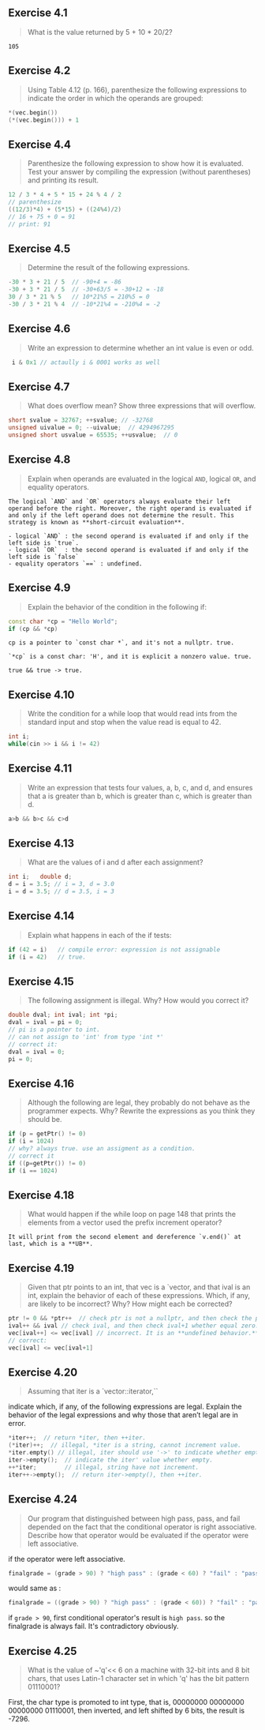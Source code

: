 
## Exercise 4.1
>What is the value returned by 5 + 10 * 20/2?

```
105
```

## Exercise 4.2
>Using Table 4.12 (p. 166), parenthesize the following expressions to
indicate the order in which the operands are grouped: 

```cpp
*(vec.begin())
(*(vec.begin())) + 1
```

## Exercise 4.4
>Parenthesize the following expression to show how it is evaluated.
Test your answer by compiling the expression (without parentheses)
and printing its result.

```cpp
12 / 3 * 4 + 5 * 15 + 24 % 4 / 2
// parenthesize
((12/3)*4) + (5*15) + ((24%4)/2)
// 16 + 75 + 0 = 91
// print: 91
```

## Exercise 4.5
>Determine the result of the following expressions.

```cpp
-30 * 3 + 21 / 5  // -90+4 = -86
-30 + 3 * 21 / 5  // -30+63/5 = -30+12 = -18
30 / 3 * 21 % 5   // 10*21%5 = 210%5 = 0
-30 / 3 * 21 % 4  // -10*21%4 = -210%4 = -2
```
  
## Exercise 4.6
>Write an expression to determine whether an int value is even or odd.

```cpp
 i & 0x1 // actaully i & 0001 works as well
```

## Exercise 4.7
>What does overflow mean? Show three expressions that will overflow.

```cpp
short svalue = 32767; ++svalue; // -32768
unsigned uivalue = 0; --uivalue;  // 4294967295
unsigned short usvalue = 65535; ++usvalue;  // 0
```


## Exercise 4.8
>Explain when operands are evaluated in the logical `AND`, logical `OR`, and equality operators.

```
The logical `AND` and `OR` operators always evaluate their left operand before the right. Moreover, the right operand is evaluated if and only if the left operand does not determine the result. This strategy is known as **short-circuit evaluation**.

- logical `AND` : the second operand is evaluated if and only if the left side is `true`.
- logical `OR`  : the second operand is evaluated if and only if the left side is `false`
- equality operators `==` : undefined.
```

## Exercise 4.9
>Explain the behavior of the condition in the following if:
```cpp
const char *cp = "Hello World";
if (cp && *cp)
```

```
cp is a pointer to `const char *`, and it's not a nullptr. true.

`*cp` is a const char: 'H', and it is explicit a nonzero value. true.

true && true -> true.
```

## Exercise 4.10
>Write the condition for a while loop that would read ints from
the standard input and stop when the value read is equal to 42.

```cpp
int i;
while(cin >> i && i != 42)
```

## Exercise 4.11
>Write an expression that tests four values, a, b, c, and d,
and ensures that a is greater than b, which is greater than c,
which is greater than d.

```cpp
a>b && b>c && c>d
```


## Exercise 4.13
>What are the values of i and d after each assignment?

```cpp
int i;   double d;
d = i = 3.5; // i = 3, d = 3.0
i = d = 3.5; // d = 3.5, i = 3
```

## Exercise 4.14
>Explain what happens in each of the if tests:
```cpp
if (42 = i)   // compile error: expression is not assignable
if (i = 42)   // true.
```

## Exercise 4.15
>The following assignment is illegal. Why? How would you correct it?
```cpp
double dval; int ival; int *pi;
dval = ival = pi = 0;
// pi is a pointer to int.
// can not assign to 'int' from type 'int *'
// correct it:
dval = ival = 0;
pi = 0;
```

## Exercise 4.16
>Although the following are legal,
they probably do not behave as the programmer expects. Why?
Rewrite the expressions as you think they should be.
```cpp
if (p = getPtr() != 0)
if (i = 1024)
// why? always true. use an assigment as a condition.
// correct it
if ((p=getPtr()) != 0)
if (i == 1024)
```


## Exercise 4.18
>What would happen if the while loop on page 148 that prints
the elements from a vector used the prefix increment operator?
```
It will print from the second element and dereference `v.end()` at last, which is a **UB**.
```



## Exercise 4.19
>Given that ptr points to an int, that vec is a `vector<int>,
and that ival is an int, explain the behavior of each of these expressions.
Which, if any, are likely to be incorrect? Why? How might each be corrected?


```cpp
ptr != 0 && *ptr++  // check ptr is not a nullptr, and then check the pointer value and move to next.
ival++ && ival // check ival, and then check ival+1 whether equal zero.
vec[ival++] <= vec[ival] // incorrect. It is an **undefined behavior.**
// correct:
vec[ival] <= vec[ival+1]
```


## Exercise 4.20
>Assuming that iter is a `vector<string>::iterator,``

indicate which, if any, of the following expressions are legal.
Explain the behavior of the legal expressions and
why those that aren’t legal are in error.

```cpp
*iter++;  // return *iter, then ++iter.
(*iter)++;  // illegal, *iter is a string, cannot increment value.
*iter.empty() // illegal, iter should use '->' to indicate whether empty.
iter->empty();  // indicate the iter' value whether empty.
++*iter;        // illegal, string have not increment.
iter++->empty();  // return iter->empty(), then ++iter.
```

## Exercise 4.24
>Our program that distinguished between high pass, pass,
and fail depended on the fact that
the conditional operator is right associative.
Describe how that operator would be evaluated
if the operator were left associative.

if the operator were left associative.
```cpp
finalgrade = (grade > 90) ? "high pass" : (grade < 60) ? "fail" : "pass";
```
would same as :
```cpp
finalgrade = ((grade > 90) ? "high pass" : (grade < 60)) ? "fail" : "pass";
```
if `grade > 90`, first conditional operator's result is `high pass`. so the finalgrade is always fail.
It's contradictory obviously.
  
## Exercise 4.25
>What is the value of ~'q'<< 6 on a machine with 32-bit ints and 8 bit chars, that uses Latin-1 character set in which 'q' has the bit pattern 01110001?

First, the char type is promoted to int type, that is, 00000000 00000000 00000000 01110001, then inverted, and left shifted by 6 bits, the result is -7296.
 